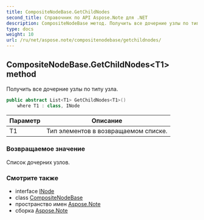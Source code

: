 ```yaml
---
title: CompositeNodeBase.GetChildNodes
second_title: Справочник по API Aspose.Note для .NET
description: CompositeNodeBase метод. Получить все дочерние узлы по типу узла.
type: docs
weight: 10
url: /ru/net/aspose.note/compositenodebase/getchildnodes/
---
```

## CompositeNodeBase.GetChildNodes&lt;T1&gt; method

Получить все дочерние узлы по типу узла.

```csharp
public abstract List<T1> GetChildNodes<T1>()
    where T1 : class, INode
```

| Параметр | Описание |
| --- | --- |
| T1 | Тип элементов в возвращаемом списке. |

### Возвращаемое значение

Список дочерних узлов.

### Смотрите также

* interface [INode](../../inode/)
* class [CompositeNodeBase](../)
* пространство имен [Aspose.Note](../../compositenodebase/)
* сборка [Aspose.Note](../../../)


